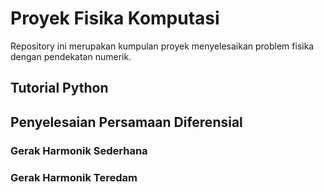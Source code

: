 # Proyek Fisika Komputasi

Repository ini merupakan kumpulan proyek menyelesaikan problem fisika 
dengan pendekatan numerik.

## Tutorial Python

## Penyelesaian Persamaan Diferensial

### Gerak Harmonik Sederhana


### Gerak Harmonik Teredam
